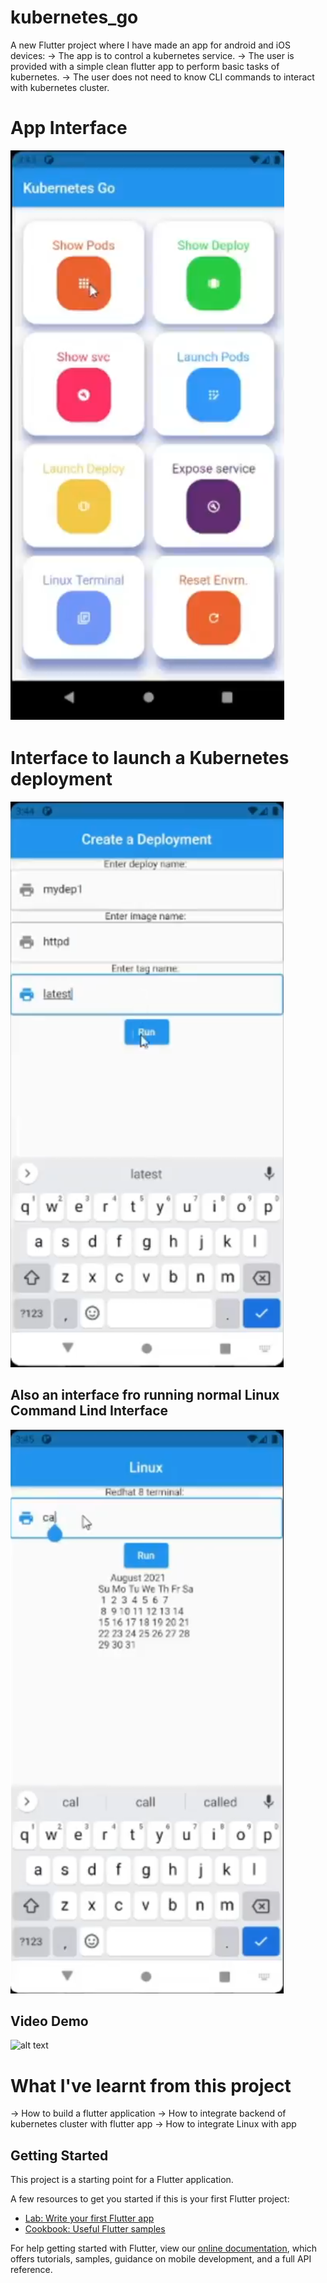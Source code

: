 # kubernetes_go

A new Flutter project where I have made an app for android and iOS devices:
-> The app is to control a kubernetes service.
-> The user is provided with a simple clean flutter app to perform basic tasks of kubernetes.
-> The user does not need to know CLI commands to interact with kubernetes cluster.


# App Interface
![alt text](https://github.com/shiv0112/flutter_k8s_App/blob/main/screenshots/app%20interface.png)

# Interface to launch a Kubernetes deployment
![alt text](https://github.com/shiv0112/flutter_k8s_App/blob/main/screenshots/deploy.png)

## Also an interface fro running normal Linux Command Lind Interface
![alt text](https://github.com/shiv0112/flutter_k8s_App/blob/main/screenshots/linux.png)

## Video Demo
![alt text](https://github.com/shiv0112/flutter_k8s_App/blob/main/screenshots/1629199397858.gif)

# What I've learnt from this project
-> How to build a flutter application
-> How to integrate backend of kubernetes cluster with flutter app
-> How to integrate Linux with app


## Getting Started

This project is a starting point for a Flutter application.

A few resources to get you started if this is your first Flutter project:

- [Lab: Write your first Flutter app](https://flutter.dev/docs/get-started/codelab)
- [Cookbook: Useful Flutter samples](https://flutter.dev/docs/cookbook)

For help getting started with Flutter, view our
[online documentation](https://flutter.dev/docs), which offers tutorials,
samples, guidance on mobile development, and a full API reference.
